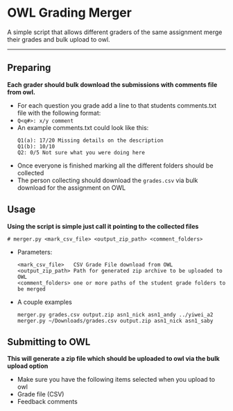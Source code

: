 OWL Grading Merger
======
A simple script that allows different graders of the same assignment merge their grades and bulk upload to owl.
***

Preparing
------
**Each grader should bulk download the submissions with comments file from owl.**
 * For each question you grade add a line to that students comments.txt file with the following format:
 * `Q<q#>: x/y comment`
 * An example comments.txt could look like this:
	```
	Q1(a): 17/20 Missing details on the description
	Q1(b): 10/10 
	Q2: 0/5 Not sure what you were doing here
	```
 * Once everyone is finished marking all the different folders should be collected
 * The person collecting should download the `grades.csv` via bulk download for the assignment on OWL

Usage
------
**Using the script is simple just call it pointing to the collected files**

`# merger.py <mark_csv_file> <output_zip_path> <comment_folders>`
 * Parameters:
	```
	<mark_csv_file>   CSV Grade File download from OWL
	<output_zip_path> Path for generated zip archive to be uploaded to OWL
	<comment_folders> one or more paths of the student grade folders to be merged
	```
 * A couple examples
	```
	merger.py grades.csv output.zip asn1_nick asn1_andy ../yiwei_a2
	merger.py ~/Downloads/grades.csv output.zip asn1_nick asn1_saby
	```


Submitting to OWL
------
**This will generate a zip file which should be uploaded to owl via the bulk upload option**
 * Make sure you have the following items selected when you upload to owl
 * Grade file (CSV)
 * Feedback comments
